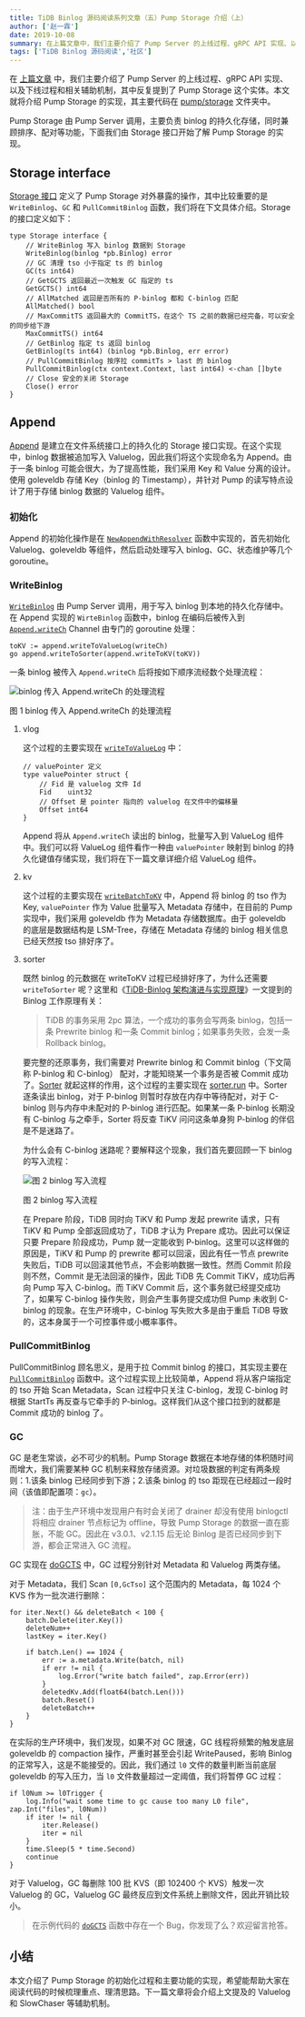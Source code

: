 ```yaml
---
title: TiDB Binlog 源码阅读系列文章（五）Pump Storage 介绍（上）
author: ['赵一霖']
date: 2019-10-08
summary: 在上篇文章中，我们主要介绍了 Pump Server 的上线过程、gRPC API 实现、以及下线过程和相关辅助机制，其中反复提到了 Pump Storage 这个实体。本文就将介绍 Pump Storage 的实现。
tags: ['TiDB Binlog 源码阅读','社区']
---
```


在 [上篇文章](https://pingcap.com/blog-cn/tidb-binlog-source-code-reading-4/) 中，我们主要介绍了 Pump Server 的上线过程、gRPC API 实现、以及下线过程和相关辅助机制，其中反复提到了 Pump Storage 这个实体。本文就将介绍 Pump Storage 的实现，其主要代码在 [pump/storage](https://github.com/pingcap/tidb-binlog/tree/7acad5c5d51df57ef117ba70839a1fd0beac5a2c/pump/storage) 文件夹中。

Pump Storage 由 Pump Server 调用，主要负责 binlog 的持久化存储，同时兼顾排序、配对等功能，下面我们由 Storage 接口开始了解 Pump Storage 的实现。

## Storage interface

[Storage 接口](https://github.com/pingcap/tidb-binlog/blob/7acad5c5d51df57ef117ba70839a1fd0beac5a2c/pump/storage/storage.go#L69) 定义了 Pump Storage 对外暴露的操作，其中比较重要的是 `WriteBinlog`、`GC` 和 `PullCommitBinlog` 函数，我们将在下文具体介绍。Storage 的接口定义如下：

```
type Storage interface {
	// WriteBinlog 写入 binlog 数据到 Storage
	WriteBinlog(binlog *pb.Binlog) error
	// GC 清理 tso 小于指定 ts 的 binlog
	GC(ts int64)
	// GetGCTS 返回最近一次触发 GC 指定的 ts
	GetGCTS() int64
	// AllMatched 返回是否所有的 P-binlog 都和 C-binlog 匹配
	AllMatched() bool
	// MaxCommitTS 返回最大的 CommitTS，在这个 TS 之前的数据已经完备，可以安全的同步给下游
	MaxCommitTS() int64
	// GetBinlog 指定 ts 返回 binlog
	GetBinlog(ts int64) (binlog *pb.Binlog, err error)
	// PullCommitBinlog 按序拉 commitTs > last 的 binlog
	PullCommitBinlog(ctx context.Context, last int64) <-chan []byte
	// Close 安全的关闭 Storage
	Close() error
}
```

## Append

[Append](https://github.com/pingcap/tidb-binlog/blob/7acad5c5d51df57ef117ba70839a1fd0beac5a2c/pump/storage/storage.go#L94) 是建立在文件系统接口上的持久化的 Storage 接口实现。在这个实现中，binlog 数据被追加写入 Valuelog，因此我们将这个实现命名为 Append。由于一条 binlog 可能会很大，为了提高性能，我们采用 Key 和 Value 分离的设计。使用 goleveldb 存储 Key（binlog 的 Timestamp），并针对 Pump 的读写特点设计了用于存储 binlog 数据的 Valuelog 组件。

### 初始化

Append 的初始化操作是在 [`NewAppendWithResolver`](https://github.com/pingcap/tidb-binlog/blob/7acad5c5d51df57ef117ba70839a1fd0beac5a2c/pump/storage/storage.go#L130) 函数中实现的，首先初始化 Valuelog、goleveldb 等组件，然后启动处理写入 binlog、GC、状态维护等几个 goroutine。

### WriteBinlog

[`WriteBinlog`](https://github.com/pingcap/tidb-binlog/blob/7acad5c5d51df57ef117ba70839a1fd0beac5a2c/pump/storage/storage.go#L760) 由 Pump Server 调用，用于写入 binlog 到本地的持久化存储中。在 Append 实现的 `WirteBinlog` 函数中，binlog 在编码后被传入到 [`Append.writeCh`](https://github.com/pingcap/tidb-binlog/blob/7acad5c5d51df57ef117ba70839a1fd0beac5a2c/pump/storage/storage.go#L115) Channel 由专门的 goroutine 处理：

```
toKV := append.writeToValueLog(writeCh)
go append.writeToSorter(append.writeToKV(toKV))
```

一条 binlog 被传入 `Append.writeCh` 后将按如下顺序流经数个处理流程：

![binlog 传入 Append.writeCh 的处理流程](media/tidb-binlog-source-code-reading-5/1.png)

<div class="caption-center">图 1 binlog 传入 Append.writeCh 的处理流程</div>

1. vlog

	这个过程的主要实现在 [`writeToValueLog`](https://github.com/pingcap/tidb-binlog/blob/7acad5c5d51df57ef117ba70839a1fd0beac5a2c/pump/storage/storage.go#L889) 中：

	```
	// valuePointer 定义
	type valuePointer struct {
		// Fid 是 valuelog 文件 Id
		Fid    uint32
		// Offset 是 pointer 指向的 valuelog 在文件中的偏移量
		Offset int64
	}
	```

	Append 将从 `Append.writeCh` 读出的 binlog，批量写入到 ValueLog 组件中。我们可以将 ValueLog 组件看作一种由 `valuePointer` 映射到 binlog 的持久化键值存储实现，我们将在下一篇文章详细介绍 ValueLog 组件。

2. kv

	这个过程的主要实现在 [`writeBatchToKV`](https://github.com/pingcap/tidb-binlog/blob/7acad5c5d51df57ef117ba70839a1fd0beac5a2c/pump/storage/storage.go#L1350) 中，Append 将 binlog 的 tso 作为 Key, `valuePointer` 作为 Value 批量写入 Metadata 存储中，在目前的 Pump 实现中，我们采用 goleveldb 作为 Metadata 存储数据库。由于 goleveldb 的底层是数据结构是 LSM-Tree，存储在 Metadata 存储的 binlog 相关信息已经天然按 tso 排好序了。

3. sorter

	既然 binlog 的元数据在 writeToKV 过程已经排好序了，为什么还需要 `writeToSorter` 呢？这里和《[TiDB-Binlog 架构演进与实现原理](https://pingcap.com/blog-cn/tidb-ecosystem-tools-1/)》一文提到的 Binlog 工作原理有关：

	> TiDB 的事务采用 2pc 算法，一个成功的事务会写两条 binlog，包括一条 Prewrite binlog 和一条 Commit binlog；如果事务失败，会发一条 Rollback binlog。
	
	要完整的还原事务，我们需要对 Prewrite binlog 和 Commit binlog（下文简称 P-binlog 和 C-binlog） 配对，才能知晓某一个事务是否被 Commit 成功了。[Sorter](https://github.com/pingcap/tidb-binlog/blob/7acad5c5d5/pump/storage/sorter.go#L95) 就起这样的作用，这个过程的主要实现在 [sorter.run](https://github.com/pingcap/tidb-binlog/blob/7acad5c5d5/pump/storage/sorter.go#L156) 中。Sorter 逐条读出 binlog，对于 P-binlog 则暂时存放在内存中等待配对，对于 C-binlog 则与内存中未配对的 P-binlog 进行匹配。如果某一条 P-binlog 长期没有 C-binlog 与之牵手，Sorter 将反查 TiKV 问问这条单身狗 P-binlog 的伴侣是不是迷路了。

	为什么会有 C-binlog 迷路呢？要解释这个现象，我们首先要回顾一下 binlog 的写入流程：

	![图 2 binlog 写入流程](media/tidb-binlog-source-code-reading-5/2.png)
	
	<div class="caption-center">图 2 binlog 写入流程</div>

	在 Prepare 阶段，TiDB 同时向 TiKV 和 Pump 发起 prewrite 请求，只有 TiKV 和 Pump 全部返回成功了，TiDB 才认为 Prepare 成功。因此可以保证只要 Prepare 阶段成功，Pump 就一定能收到 P-binlog。这里可以这样做的原因是，TiKV 和 Pump 的 prewrite 都可以回滚，因此有任一节点 prewrite 失败后，TiDB 可以回滚其他节点，不会影响数据一致性。然而 Commit 阶段则不然，Commit 是无法回滚的操作，因此 TiDB 先 Commit TiKV，成功后再向 Pump 写入 C-binlog。而 TiKV Commit 后，这个事务就已经提交成功了，如果写 C-binlog 操作失败，则会产生事务提交成功但 Pump 未收到 C-binlog 的现象。在生产环境中，C-binlog 写失败大多是由于重启 TiDB 导致的，这本身属于一个可控事件或小概率事件。

### PullCommitBinlog

PullCommitBinlog 顾名思义，是用于拉 Commit binlog 的接口，其实现主要在 [`PullCommitBinlog`](https://github.com/pingcap/tidb-binlog/blob/7acad5c5d5/pump/storage/storage.go#L1061) 函数中。这个过程实现上比较简单，Append 将从客户端指定的 tso 开始 Scan Metadata，Scan 过程中只关注 C-binlog，发现 C-binlog 时根据 StartTs 再反查与它牵手的 P-binlog。这样我们从这个接口拉到的就都是 Commit 成功的 binlog 了。

### GC

GC 是老生常谈，必不可少的机制。Pump Storage 数据在本地存储的体积随时间而增大，我们需要某种 GC 机制来释放存储资源。对垃圾数据的判定有两条规则：1.该条 binlog 已经同步到下游；2.该条 binlog 的 tso 距现在已经超过一段时间（该值即配置项：`gc`）。

>注：由于生产环境中发现用户有时会关闭了 drainer 却没有使用 binlogctl 将相应 drainer 节点标记为 offline，导致 Pump Storage 的数据一直在膨胀，不能 GC。因此在 v3.0.1、v2.1.15 后无论 Binlog 是否已经同步到下游，都会正常进入 GC 流程。

GC 实现在 [doGCTS](https://github.com/pingcap/tidb-binlog/blob/7acad5c5d5/pump/storage/storage.go#L653) 中，GC 过程分别针对 Metadata 和 Valuelog 两类存储。

对于 Metadata，我们 Scan `[0,GcTso]` 这个范围内的 Metadata，每 1024 个 KVS 作为一批次进行删除：

```
for iter.Next() && deleteBatch < 100 {
	batch.Delete(iter.Key())
	deleteNum++
	lastKey = iter.Key()

	if batch.Len() == 1024 {
	    err := a.metadata.Write(batch, nil)
	    if err != nil {
	        log.Error("write batch failed", zap.Error(err))
	    }
	    deletedKv.Add(float64(batch.Len()))
	    batch.Reset()
	    deleteBatch++
    }
}
```

在实际的生产环境中，我们发现，如果不对 GC 限速，GC 线程将频繁的触发底层 goleveldb 的 compaction 操作，严重时甚至会引起 WritePaused，影响 Binlog 的正常写入，这是不能接受的。因此，我们通过 `l0` 文件的数量判断当前底层 goleveldb 的写入压力，当 `l0` 文件数量超过一定阈值，我们将暂停 GC 过程：

```
if l0Num >= l0Trigger {
	log.Info("wait some time to gc cause too many L0 file", zap.Int("files", l0Num))
	if iter != nil {
		iter.Release()
		iter = nil
	}
	time.Sleep(5 * time.Second)
	continue
}
```

对于 Valuelog，GC 每删除 100 批 KVS（即 102400 个 KVS）触发一次 Valuelog 的 GC，Valuelog GC 最终反应到文件系统上删除文件，因此开销比较小。

>在示例代码的 [`doGCTS`](https://github.com/pingcap/tidb-binlog/blob/7acad5c5d51df57ef117ba70839a1fd0beac5a2c/pump/storage/storage.go#L653) 函数中存在一个 Bug，你发现了么？欢迎留言抢答。

## 小结

本文介绍了 Pump Storage 的初始化过程和主要功能的实现，希望能帮助大家在阅读代码的时候梳理重点、理清思路。下一篇文章将会介绍上文提及的 Valuelog 和 SlowChaser 等辅助机制。
